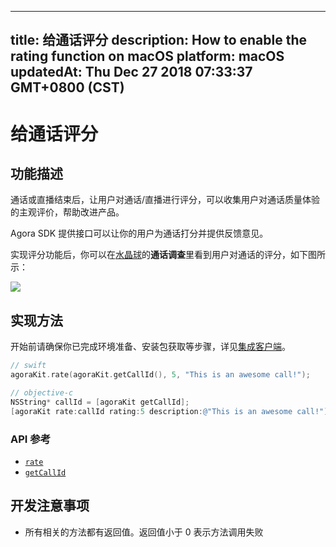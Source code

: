 
---
title: 给通话评分
description: How to enable the rating function on macOS
platform: macOS
updatedAt: Thu Dec 27 2018 07:33:37 GMT+0800 (CST)
---
# 给通话评分
## 功能描述

通话或直播结束后，让用户对通话/直播进行评分，可以收集用户对通话质量体验的主观评价，帮助改进产品。

Agora SDK 提供接口可以让你的用户为通话打分并提供反馈意见。

实现评分功能后，你可以在[水晶球](../../cn/Voice/aa_guide.md)的**通话调查**里看到用户对通话的评分，如下图所示：

![](https://web-cdn.agora.io/docs-files/1545801192291)

## 实现方法
开始前请确保你已完成环境准备、安装包获取等步骤，详见[集成客户端](../../cn/Voice/mac_video.md)。

```swift
// swift
agoraKit.rate(agoraKit.getCallId(), 5, "This is an awesome call!");
```

```objective-c
// objective-c
NSString* callId = [agoraKit getCallId];
[agoraKit rate:callId rating:5 description:@"This is an awesome call!"]; 
```

### API 参考

- [`rate`](https://docs.agora.io/cn/Voice/API%20Reference/oc/Classes/AgoraRtcEngineKit.html#//api/name/rate:rating:description:)
- [`getCallId`](https://docs.agora.io/cn/Voice/API%20Reference/oc/Classes/AgoraRtcEngineKit.html#//api/name/getCallId)

## 开发注意事项

- 所有相关的方法都有返回值。返回值小于 0 表示方法调用失败
